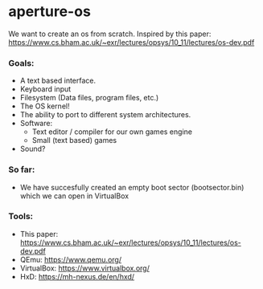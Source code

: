 # aperture-os
We want to create an os from scratch.
Inspired by this paper: https://www.cs.bham.ac.uk/~exr/lectures/opsys/10_11/lectures/os-dev.pdf

### Goals: 
* A text based interface.
* Keyboard input
* Filesystem (Data files, program files, etc.)
* The OS kernel!
* The ability to port to different system architectures.
* Software: 
    * Text editor / compiler for our own games engine
    * Small (text based) games
* Sound?

### So far: 
* We have succesfully created an empty boot sector (bootsector.bin) which we can open in VirtualBox

### Tools: 
* This paper: https://www.cs.bham.ac.uk/~exr/lectures/opsys/10_11/lectures/os-dev.pdf
* QEmu: https://www.qemu.org/
* VirtualBox: https://www.virtualbox.org/
* HxD: https://mh-nexus.de/en/hxd/

